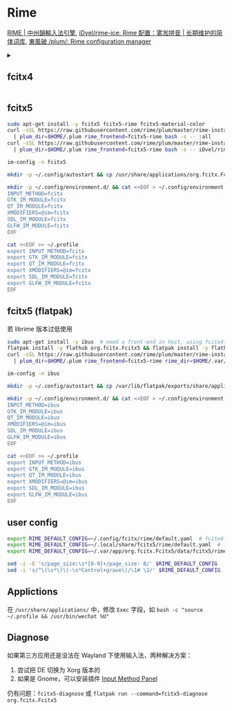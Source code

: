 # Rime

[RIME | 中州韻輸入法引擎](https://rime.im/), [iDvel/rime-ice: Rime 配置：雾凇拼音 | 长期维护的简体词库](https://github.com/iDvel/rime-ice), [東風破 /plum/: Rime configuration manager](https://github.com/rime/plum)

<details>
  <summary><h2>fcitx4</h2></summary>

```bash
sudo apt-get install -y fcitx-rime

curl -sSL https://raw.githubusercontent.com/rime/plum/master/rime-install \
  | plum_dir=$HOME/.plum rime_frontend=fcitx-rime bash -s -- :all
curl -sSL https://raw.githubusercontent.com/rime/plum/master/rime-install \
  | plum_dir=$HOME/.plum rime_frontend=fcitx-rime bash -s -- iDvel/rime-ice:others/recipes/full

im-config -n fcitx

mkdir -p ~/.config/autostart && cp /usr/share/applications/fcitx.desktop ~/.config/autostart

mkdir -p ~/.config/environment.d/ && cat <<EOF > ~/.config/environment.d/im.conf
INPUT_METHOD=fcitx
GTK_IM_MODULE=fcitx
QT_IM_MODULE=fcitx
XMODIFIERS=@im=fcitx
SDL_IM_MODULE=fcitx
GLFW_IM_MODULE=fcitx
EOF

cat <<EOF >> ~/.profile
export INPUT_METHOD=fcitx
export GTK_IM_MODULE=fcitx
export QT_IM_MODULE=fcitx
export XMODIFIERS=@im=fcitx
export SDL_IM_MODULE=fcitx
export GLFW_IM_MODULE=fcitx
EOF
```

</details>

## fcitx5

```bash
sudo apt-get install -y fcitx5 fcitx5-rime fcitx5-material-color
curl -sSL https://raw.githubusercontent.com/rime/plum/master/rime-install \
  | plum_dir=$HOME/.plum rime_frontend=fcitx5-rime bash -s -- :all
curl -sSL https://raw.githubusercontent.com/rime/plum/master/rime-install \
  | plum_dir=$HOME/.plum rime_frontend=fcitx5-rime bash -s -- iDvel/rime-ice:others/recipes/full

im-config -n fcitx5

mkdir -p ~/.config/autostart && cp /usr/share/applications/org.fcitx.Fcitx5.desktop ~/.config/autostart

mkdir -p ~/.config/environment.d/ && cat <<EOF > ~/.config/environment.d/im.conf
INPUT_METHOD=fcitx
GTK_IM_MODULE=fcitx
QT_IM_MODULE=fcitx
XMODIFIERS=@im=fcitx
SDL_IM_MODULE=fcitx
GLFW_IM_MODULE=fcitx
EOF

cat <<EOF >> ~/.profile
export INPUT_METHOD=fcitx
export GTK_IM_MODULE=fcitx
export QT_IM_MODULE=fcitx
export XMODIFIERS=@im=fcitx
export SDL_IM_MODULE=fcitx
export GLFW_IM_MODULE=fcitx
EOF
```

## fcitx5 (flatpak)

若 librime 版本过低使用

```bash
sudo apt-get install -y ibus  # need a front-end in host, using fcitx4(5) as front-end is horrible in Ubuntu 22.04
flatpak install -y flathub org.fcitx.Fcitx5 && flatpak install -y flathub org.fcitx.Fcitx5.Addon.Rime
curl -sSL https://raw.githubusercontent.com/rime/plum/master/rime-install \
  | plum_dir=$HOME/.plum rime_frontend=fcitx5-rime rime_dir=$HOME/.var/app/org.fcitx.Fcitx5/data/fcitx5/rime/ bash -s -- "iDvel/rime-ice:others/recipes/full"

im-config -n ibus

mkdir -p ~/.config/autostart && cp /var/lib/flatpak/exports/share/applications/org.fcitx.Fcitx5.desktop ~/.config/autostart/fcitx5-flatpak.desktop

mkdir -p ~/.config/environment.d/ && cat <<EOF > ~/.config/environment.d/im.conf
INPUT_METHOD=ibus
GTK_IM_MODULE=ibus
QT_IM_MODULE=ibus
XMODIFIERS=@im=ibus
SDL_IM_MODULE=ibus
GLFW_IM_MODULE=ibus
EOF

cat <<EOF >> ~/.profile
export INPUT_METHOD=ibus
export GTK_IM_MODULE=ibus
export QT_IM_MODULE=ibus
export XMODIFIERS=@im=ibus
export SDL_IM_MODULE=ibus
export GLFW_IM_MODULE=ibus
EOF
```

## user config

```bash
export RIME_DEFAULT_CONFIG=~/.config/fcitx/rime/default.yaml  # fcitx4
export RIME_DEFAULT_CONFIG=~/.local/share/fcitx5/rime/default.yaml  # fcitx5
export RIME_DEFAULT_CONFIG=~/.var/app/org.fcitx.Fcitx5/data/fcitx5/rime/default.yaml  # fcitx5 (flatpak)

sed -i -E 's/page_size:\s*[0-9]+/page_size: 8/' $RIME_DEFAULT_CONFIG
sed -i 's/^\(\s*\)\(-\s*Control+grave\)/\1# \2/' $RIME_DEFAULT_CONFIG
```

## Applictions

在 `/usr/share/applications/` 中，修改 `Exec` 字段，如 `bash -c "source ~/.profile && /usr/bin/wechat %U"`

## Diagnose

如果第三方应用还是没法在 Wayland 下使用输入法，两种解决方案：

1. 尝试把 DE 切换为 Xorg 版本的
2. 如果是 Gnome，可以安装插件 [Input Method Panel](https://extensions.gnome.org/extension/261/kimpanel/)

仍有问题：`fcitx5-diagnose` 或 `flatpak run --command=fcitx5-diagnose org.fcitx.Fcitx5`
